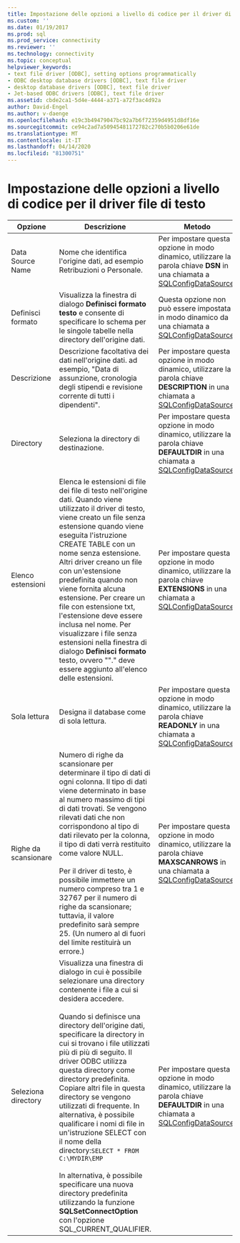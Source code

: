 ```yaml
---
title: Impostazione delle opzioni a livello di codice per il driver di file di testo Documenti Microsoft
ms.custom: ''
ms.date: 01/19/2017
ms.prod: sql
ms.prod_service: connectivity
ms.reviewer: ''
ms.technology: connectivity
ms.topic: conceptual
helpviewer_keywords:
- text file driver [ODBC], setting options programmatically
- ODBC desktop database drivers [ODBC], text file driver
- desktop database drivers [ODBC], text file driver
- Jet-based ODBC drivers [ODBC], text file driver
ms.assetid: cbde2ca1-5d4e-4444-a371-a72f3ac4d92a
author: David-Engel
ms.author: v-daenge
ms.openlocfilehash: e19c3b49479047bc92a7b6f72359d4951d8df16e
ms.sourcegitcommit: ce94c2ad7a50945481172782c270b5b0206e61de
ms.translationtype: MT
ms.contentlocale: it-IT
ms.lasthandoff: 04/14/2020
ms.locfileid: "81300751"
---
```

# <a name="setting-options-programmatically-for-the-text-file-driver"></a>Impostazione delle opzioni a livello di codice per il driver file di testo

|Opzione|Descrizione|Metodo|  
|------------|-----------------|------------|  
|Data Source Name|Nome che identifica l'origine dati, ad esempio Retribuzioni o Personale.|Per impostare questa opzione in modo dinamico, utilizzare la parola chiave **DSN** in una chiamata a [SQLConfigDataSource](../../odbc/microsoft/sqlconfigdatasource-text-file-driver.md).|  
|Definisci formato|Visualizza la finestra di dialogo **Definisci formato testo** e consente di specificare lo schema per le singole tabelle nella directory dell'origine dati.|Questa opzione non può essere impostata in modo dinamico da una chiamata a [SQLConfigDataSource](../../odbc/microsoft/sqlconfigdatasource-text-file-driver.md).|  
|Descrizione|Descrizione facoltativa dei dati nell'origine dati. ad esempio, "Data di assunzione, cronologia degli stipendi e revisione corrente di tutti i dipendenti".|Per impostare questa opzione in modo dinamico, utilizzare la parola chiave **DESCRIPTION** in una chiamata a [SQLConfigDataSource](../../odbc/microsoft/sqlconfigdatasource-text-file-driver.md).|  
|Directory|Seleziona la directory di destinazione.|Per impostare questa opzione in modo dinamico, utilizzare la parola chiave **DEFAULTDIR** in una chiamata a [SQLConfigDataSource](../../odbc/microsoft/sqlconfigdatasource-text-file-driver.md).|  
|Elenco estensioni|Elenca le estensioni di file dei file di testo nell'origine dati. Quando viene utilizzato il driver di testo, viene creato un file senza estensione quando viene eseguita l'istruzione CREATE TABLE con un nome senza estensione. Altri driver creano un file con un'estensione predefinita quando non viene fornita alcuna estensione. Per creare un file con estensione txt, l'estensione deve essere inclusa nel nome. Per visualizzare i file senza estensioni nella finestra di dialogo **Definisci formato** testo, ovvero ""." deve essere aggiunto all'elenco delle estensioni.|Per impostare questa opzione in modo dinamico, utilizzare la parola chiave **EXTENSIONS** in una chiamata a [SQLConfigDataSource](../../odbc/microsoft/sqlconfigdatasource-text-file-driver.md).|  
|Sola lettura|Designa il database come di sola lettura.|Per impostare questa opzione in modo dinamico, utilizzare la parola chiave **READONLY** in una chiamata a [SQLConfigDataSource](../../odbc/microsoft/sqlconfigdatasource-text-file-driver.md).|  
|Righe da scansionare|Numero di righe da scansionare per determinare il tipo di dati di ogni colonna. Il tipo di dati viene determinato in base al numero massimo di tipi di dati trovati. Se vengono rilevati dati che non corrispondono al tipo di dati rilevato per la colonna, il tipo di dati verrà restituito come valore NULL.<br /><br /> Per il driver di testo, è possibile immettere un numero compreso tra 1 e 32767 per il numero di righe da scansionare; tuttavia, il valore predefinito sarà sempre 25. (Un numero al di fuori del limite restituirà un errore.)|Per impostare questa opzione in modo dinamico, utilizzare la parola chiave **MAXSCANROWS** in una chiamata a [SQLConfigDataSource](../../odbc/microsoft/sqlconfigdatasource-text-file-driver.md).|  
|Seleziona directory|Visualizza una finestra di dialogo in cui è possibile selezionare una directory contenente i file a cui si desidera accedere.<br /><br /> Quando si definisce una directory dell'origine dati, specificare la directory in cui si trovano i file utilizzati più di più di seguito. Il driver ODBC utilizza questa directory come directory predefinita. Copiare altri file in questa directory se vengono utilizzati di frequente. In alternativa, è possibile qualificare i nomi di file in un'istruzione SELECT con il nome della directory:`SELECT * FROM C:\MYDIR\EMP`<br /><br /> In alternativa, è possibile specificare una nuova directory predefinita utilizzando la funzione **SQLSetConnectOption** con l'opzione SQL_CURRENT_QUALIFIER.|Per impostare questa opzione in modo dinamico, utilizzare la parola chiave **DEFAULTDIR** in una chiamata a [SQLConfigDataSource](../../odbc/microsoft/sqlconfigdatasource-text-file-driver.md).|
